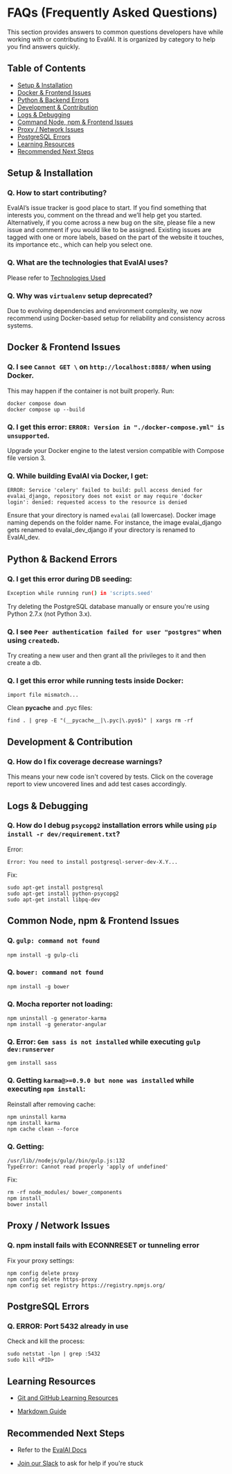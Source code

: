 # FAQs (Frequently Asked Questions)

This section provides answers to common questions developers have while working with or contributing to EvalAI. It is organized by category to help you find answers quickly.

## Table of Contents

- [Setup & Installation](#setup-installation)
- [Docker & Frontend Issues](#docker-frontend-issues)
- [Python & Backend Errors](#python-backend-errors)
- [Development & Contribution](#development-contribution)
- [Logs & Debugging](#logs-debugging)
- [Command Node, npm & Frontend Issues](#common-node-npm-frontend-issues)
- [Proxy / Network Issues](#proxy-network-issues)
- [PostgreSQL Errors](#postgresql-errors)
- [Learning Resources](#learning-resources)
- [Recommended Next Steps](#recommended-next-steps)

## Setup & Installation

### Q. How to start contributing?

EvalAI’s issue tracker is good place to start. If you find something that interests you, comment on the thread and we’ll help get you started.
Alternatively, if you come across a new bug on the site, please file a new issue and comment if you would like to be assigned. Existing issues are tagged with one or more labels, based on the part of the website it touches, its importance etc., which can help you select one.

### Q. What are the technologies that EvalAI uses?

Please refer to [Technologies Used](https://evalai.readthedocs.io/en/latest/architecture.html)

### Q. Why was `virtualenv` setup deprecated?

Due to evolving dependencies and environment complexity, we now recommend using Docker-based setup for reliability and consistency across systems.

## Docker & Frontend Issues

### Q. I see `Cannot GET \` on `http://localhost:8888/` when using Docker.

This may happen if the container is not built properly. Run:

```
docker compose down
docker compose up --build
```

### Q. I get this error: `ERROR: Version in "./docker-compose.yml" is unsupported`.

Upgrade your Docker engine to the latest version compatible with Compose file version 3.

### Q. While building EvalAI via Docker, I get:
```
ERROR: Service 'celery' failed to build: pull access denied for evalai_django, repository does not exist or may require 'docker login': denied: requested access to the resource is denied
```

Ensure that your directory is named `evalai` (all lowercase). Docker image naming depends on the folder name. For instance, the image evalai_django gets renamed to evalai_dev_django if your directory is renamed to EvalAI_dev. 

## Python & Backend Errors

### Q. I get this error during DB seeding:

```bash
Exception while running run() in 'scripts.seed'
```

Try deleting the PostgreSQL database manually or ensure you're using Python 2.7.x (not Python 3.x).

### Q. I see `Peer authentication failed for user "postgres"` when using `createdb`.

Try creating a new user and then grant all the privileges to it and then create a db.


### Q. I get this error while running tests inside Docker:

```
import file mismatch...
```

Clean __pycache__ and .pyc files:

```
find . | grep -E "(__pycache__|\.pyc|\.pyo$)" | xargs rm -rf
```

## Development & Contribution

### Q. How do I fix coverage decrease warnings?

This means your new code isn't covered by tests. Click on the coverage report to view uncovered lines and add test cases accordingly.

## Logs & Debugging

### Q. How do I debug `psycopg2` installation errors while using `pip install -r dev/requirement.txt`?

Error:

```
Error: You need to install postgresql-server-dev-X.Y...
```

Fix:

```
sudo apt-get install postgresql
sudo apt-get install python-psycopg2
sudo apt-get install libpq-dev
```

## Common Node, npm & Frontend Issues

### Q. `gulp: command not found`

```
npm install -g gulp-cli
```

### Q. `bower: command not found`

```
npm install -g bower
```

### Q. Mocha reporter not loading:

```
npm uninstall -g generator-karma
npm install -g generator-angular
```

### Q. Error: `Gem sass is not installed` while executing `gulp dev:runserver`

```
gem install sass
```

### Q. Getting `karma@>=0.9.0 but none was installed` while executing `npm install`:

Reinstall after removing cache:

```
npm uninstall karma
npm install karma
npm cache clean --force
```

### Q. Getting:

```
/usr/lib//nodejs/gulp//bin/gulp.js:132
TypeError: Cannot read properly 'apply of undefined'
```

Fix:

```
rm -rf node_modules/ bower_components
npm install
bower install
```

## Proxy / Network Issues

### Q. npm install fails with ECONNRESET or tunneling error

Fix your proxy settings:

```
npm config delete proxy
npm config delete https-proxy
npm config set registry https://registry.npmjs.org/
```

## PostgreSQL Errors

### Q. ERROR: Port 5432 already in use

Check and kill the process:

```
sudo netstat -lpn | grep :5432
sudo kill <PID>
```

## Learning Resources

- [Git and GitHub Learning Resources](https://help.github.com/articles/git-and-github-learning-resources/)

- [Markdown Guide](https://guides.github.com/features/mastering-markdown/)


## Recommended Next Steps

- Refer to the [EvalAI Docs](https://evalai.readthedocs.io/en/latest/)

- [Join our Slack](https://join.slack.com/t/cloudcv-community/shared_invite/zt-3252n6or8-e0QuZKIZFLB0zXtQ6XgxfA) to ask for help if you're stuck